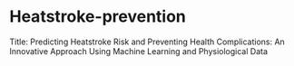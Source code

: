 # Heatstroke-prevention
Title: Predicting Heatstroke Risk and Preventing Health Complications: An Innovative Approach Using Machine Learning and Physiological Data

